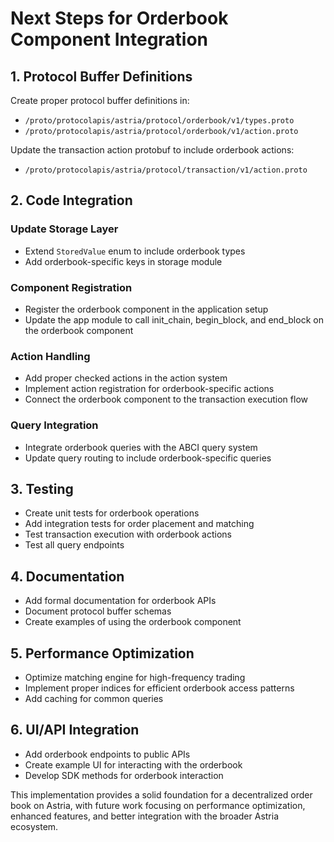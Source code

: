 # Next Steps for Orderbook Component Integration

## 1. Protocol Buffer Definitions

Create proper protocol buffer definitions in:
- `/proto/protocolapis/astria/protocol/orderbook/v1/types.proto`
- `/proto/protocolapis/astria/protocol/orderbook/v1/action.proto`

Update the transaction action protobuf to include orderbook actions:
- `/proto/protocolapis/astria/protocol/transaction/v1/action.proto`

## 2. Code Integration

### Update Storage Layer
- Extend `StoredValue` enum to include orderbook types
- Add orderbook-specific keys in storage module

### Component Registration
- Register the orderbook component in the application setup
- Update the app module to call init_chain, begin_block, and end_block on the orderbook component

### Action Handling
- Add proper checked actions in the action system
- Implement action registration for orderbook-specific actions
- Connect the orderbook component to the transaction execution flow

### Query Integration
- Integrate orderbook queries with the ABCI query system
- Update query routing to include orderbook-specific queries

## 3. Testing

- Create unit tests for orderbook operations
- Add integration tests for order placement and matching
- Test transaction execution with orderbook actions
- Test all query endpoints

## 4. Documentation

- Add formal documentation for orderbook APIs
- Document protocol buffer schemas
- Create examples of using the orderbook component

## 5. Performance Optimization

- Optimize matching engine for high-frequency trading
- Implement proper indices for efficient orderbook access patterns
- Add caching for common queries

## 6. UI/API Integration

- Add orderbook endpoints to public APIs
- Create example UI for interacting with the orderbook
- Develop SDK methods for orderbook interaction

This implementation provides a solid foundation for a decentralized order book on Astria, with future work focusing on performance optimization, enhanced features, and better integration with the broader Astria ecosystem.
